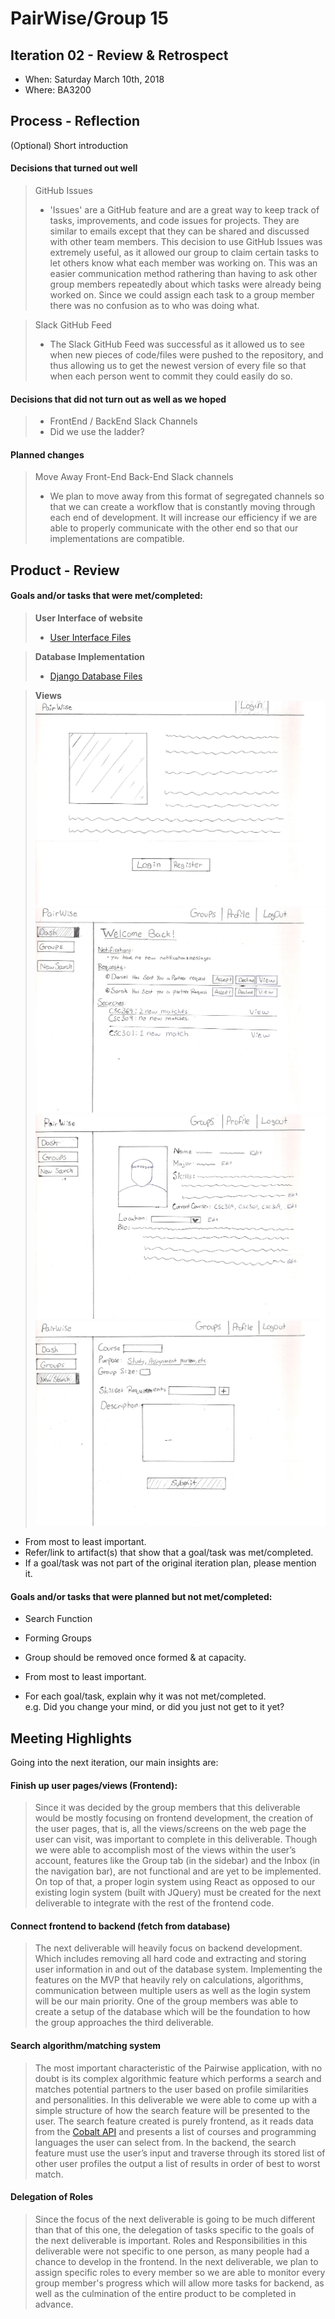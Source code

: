# PairWise/Group 15



## Iteration 02 - Review & Retrospect

 * When: Saturday March 10th, 2018
 * Where: BA3200

## Process - Reflection

(Optional) Short introduction

#### Decisions that turned out well

  > GitHub Issues
  >* 'Issues' are a GitHub feature and are a great way to keep track of tasks, improvements, and code issues for projects. They are similar to emails except that they can be shared and discussed with other team members. This decision to use GitHub Issues was extremely useful, as it allowed our group to claim certain tasks to let others know what each member was working on. This was an easier communication method rathering than having to ask other group members repeatedly about which tasks were already being worked on. Since we could assign each task to a group member there was no confusion as to who was doing what.
  
  > Slack GitHub Feed
  >* The Slack GitHub Feed was successful as it allowed us to see when new pieces of code/files were pushed to the repository, and thus allowing us to get the newest version of every file so that when each person went to commit they could easily do so.


#### Decisions that did not turn out as well as we hoped


  >* FrontEnd / BackEnd Slack Channels
  >* Did we use the ladder?




#### Planned changes


  > Move Away Front-End Back-End Slack channels
  >* We plan to move away from this format of segregated channels so that we can create a workflow that is constantly moving through each end of development. It will increase our efficiency if we are able to properly communicate with the other end so that our implementations are compatible.




## Product - Review

#### Goals and/or tasks that were met/completed:
  > **User Interface of website**
  >* [User Interface Files](https://github.com/csc301-winter-2018/project-team-15/tree/master/deliverables/deliverable2)
  
  > **Database Implementation**
  >* [Django Database Files](https://github.com/csc301-winter-2018/project-team-15/tree/master/project)
  
  > **Views**
  > ![View 1](../img_src/view1.jpg)
  > ![View 2](../img_src/view2.jpg)
  > ![View 3](../img_src/view3.jpg)
  > ![View 4](../img_src/view4.jpg)
  

 * From most to least important.
 * Refer/link to artifact(s) that show that a goal/task was met/completed.
 * If a goal/task was not part of the original iteration plan, please mention it.

#### Goals and/or tasks that were planned but not met/completed:

  * Search Function

  * Forming Groups

  * Group should be removed once formed & at capacity.

 * From most to least important.
 * For each goal/task, explain why it was not met/completed.      
   e.g. Did you change your mind, or did you just not get to it yet?
   	

## Meeting Highlights

Going into the next iteration, our main insights are:

#### Finish up user pages/views (Frontend):

> Since it was decided by the group members that this deliverable would be mostly focusing on frontend development, the creation of the user pages, that is, all the views/screens on the web page the user can visit, was important to complete in this deliverable. Though we were able to accomplish most of the views within the user’s account, features like the Group tab (in the sidebar) and the Inbox (in the navigation bar), are not functional and are yet to be implemented. On top of that, a proper login system using React as opposed to our existing login system (built with JQuery) must be created for the next deliverable to integrate with the rest of the frontend code. 

#### Connect frontend to backend (fetch from database)

> The next deliverable will heavily focus on backend development. Which includes removing all hard code and extracting and storing user information in and out of the database system. Implementing the features on the MVP that heavily rely on calculations, algorithms, communication between multiple users as well as the login system will be our main priority. One of the group members was able to create a setup of the database which will be the foundation to how the group approaches the third deliverable. 

#### Search algorithm/matching system

> The most important characteristic of the Pairwise application, with no doubt is its complex algorithmic feature which performs a search and matches potential partners to the user based on profile similarities and personalities. In this deliverable we were able to come up with a simple structure of how the search feature will be presented to the user. The search feature created is purely frontend, as it reads data from the [Cobalt API](https://github.com/cobalt-uoft/cobalt) and presents a list of courses and programming languages the user can select from. In the backend, the search feature must use the user’s input and traverse through its stored list of other user profiles the output a list of results in order of best to worst match.

#### Delegation of Roles

> Since the focus of the next deliverable is going to be much different than that of this one, the delegation of tasks specific to the goals of the next deliverable is important. Roles and Responsibilities in this deliverable were not specific to one person, as many people had a chance to develop in the frontend. In the next deliverable, we plan to assign specific roles to every member so we are able to monitor every group member's progress which will allow more tasks for backend, as well as the culmination of the entire product to be completed in advance. 

